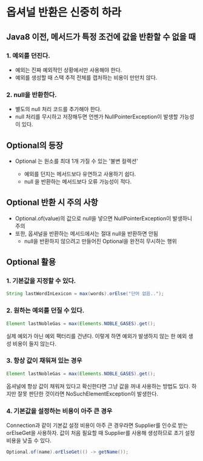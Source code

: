 # 옵셔널 반환은 신중히 하라

## Java8 이전, 메서드가 특정 조건에 값을 반환할 수 없을 때 

### 1. 예외를 던진다.
+ 예외는 진짜 예외적인 상황에서만 사용해야 한다.
+ 예외를 생성할 때 스택 추적 전체를 캡처하는 비용이 만만치 않다.
 

### 2. null을 반환한다.
+ 별도의 null 처리 코드를 추가해야 한다.
+ null 처리를 무시하고 저장해두면 언젠가 NullPointerException이 발생할 가능성이 있다.

## Optional<T>의 등장

+ Optional<T> 는 원소를 최대 1개 가질 수 있는 '불변 컬렉션' 
  + 예외를 던지는 메서드보다 유연하고 사용하기 쉽다.
  + null 을 반환하는 메서드보다 오류 가능성이 적다.

## Optional 반환 시 주의 사항
+ Optional.of(value)의 값으로 null을 넣으면 NullPointerException이 발생하니 주의
+ 또한, 옵셔널을 반환하는 메서드에서는 절대 null을 반환하면 안됨
  + null을 반환하지 않으려고 만들어진 Optional을 완전히 무시하는 행위

## Optional 활용
### 1. 기본값을 지정할 수 있다.
```java
String lastWordInLexicon = max(words).orElse("단어 없음..");
```

### 2. 원하는 예외를 던질 수 있다.
```java
Element lastNobleGas = max(Elements.NOBLE_GASES).get();
```
실제 예외가 아닌 예외 팩터리를 건낸다. 이렇게 하면 예외가 발생하지 않는 한 예외 생성 비용이 들지 않는다.

 

### 3. 항상 값이 채워져 있는 경우
```java
Element lastNobleGas = max(Elements.NOBLE_GASES).get();
```
옵셔널에 항상 값이 채워져 있다고 확신한다면 그냥 값을 꺼내 사용하는 방법도 있다. 하지만 잘못 판단한 것이라면 NoSuchElementException이 발생한다.

 

### 4. 기본값을 설정하는 비용이 아주 큰 경우

Connection과 같이 기본값 설정 비용이 아주 큰 경우라면 Supplier<T>를 인수로 받는 orElseGet을 사용하자. 값이 처음 필요할 때 Supplier<T>를 사용해 생성하므로 초기 설정 비용을 낮출 수 있다.

```java
Optional.of(name).orElseGet(() -> getName());
```